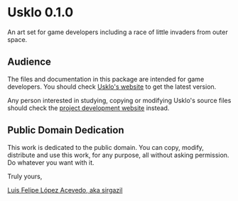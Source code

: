 Usklo 0.1.0
===========

An art set for game developers including a race of little invaders from outer
space.


Audience
--------

The files and documentation in this package are intended for game developers.
You should check [Usklo's website][1] to get the latest version.

Any person interested in studying, copying or modifying Usklo's source files
should check the [project development website][2] instead.


Public Domain Dedication
------------------------

This work is dedicated to the public domain. You can copy, modify, distribute
and use this work, for any purpose, all without asking permission. Do whatever
you want with it.

Truly yours,

[Luis Felipe López Acevedo, aka sirgazil][3]


[1]: http://sirgazil.bitbucket.org/artifacts/usklo/
[2]: https://bitbucket.org/sirgazil/usklo/
[3]: http://sirgazil.bitbucket.org/
